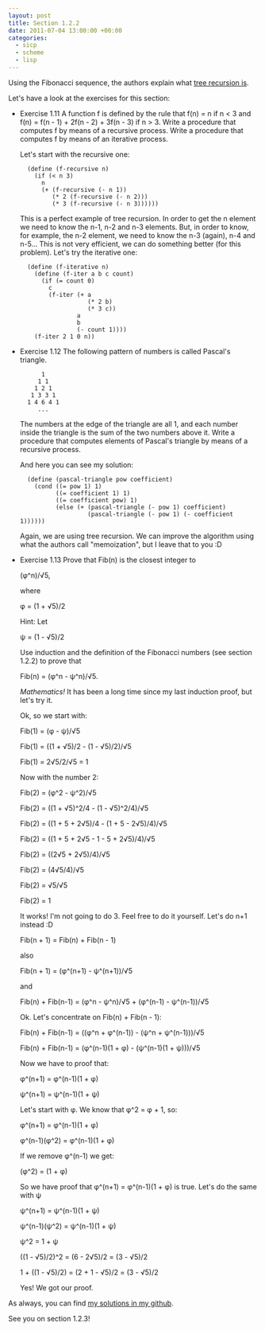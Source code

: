 ```yaml
---
layout: post
title: Section 1.2.2
date: 2011-07-04 13:00:00 +00:00
categories:
  - sicp
  - scheme
  - lisp
---
```

Using the Fibonacci sequence, the authors explain what [tree recursion is](http://mitpress.mit.edu/sicp/full-text/book/book-Z-H-11.html#%_sec_1.2.2).

Let's have a look at the exercises for this section:

- Exercise 1.11 A function f is defined by the rule that f(n) = n if n &lt; 3 and f(n) = f(n - 1) + 2f(n - 2) + 3f(n - 3) if n &gt; 3. Write a procedure that computes f by means of a recursive process. Write a procedure that computes f by means of an iterative process.

  Let's start with the recursive one:

        (define (f-recursive n)
          (if (< n 3)
            n
            (+ (f-recursive (- n 1))
               (* 2 (f-recursive (- n 2)))
               (* 3 (f-recursive (- n 3))))))

  This is a perfect example of tree recursion. In order to get the n element we need to know the n-1, n-2 and n-3 elements. But, in order to know, for example, the n-2 element, we need to know the n-3 (again), n-4 and n-5... This is not very efficient, we can do something better (for this problem). Let's try the iterative one:

        (define (f-iterative n)
          (define (f-iter a b c count)
            (if (= count 0)
              c
              (f-iter (+ a
                         (* 2 b)
                         (* 3 c))
                      a
                      b
                      (- count 1))))
          (f-iter 2 1 0 n))

- Exercise 1.12 The following pattern of numbers is called Pascal's triangle.

            1
           1 1
          1 2 1
         1 3 3 1
        1 4 6 4 1
           ...

  The numbers at the edge of the triangle are all 1, and each number inside the triangle is the sum of the two numbers above it. Write a procedure that computes elements of Pascal's triangle by means of a recursive process.

  And here you can see my solution:

        (define (pascal-triangle pow coefficient)
          (cond ((= pow 1) 1)
                ((= coefficient 1) 1)
                ((= coefficient pow) 1)
                (else (+ (pascal-triangle (- pow 1) coefficient)
                         (pascal-triangle (- pow 1) (- coefficient 1))))))

  Again, we are using tree recursion. We can improve the algorithm using what the authors call "memoization", but I leave that to you :D

- Exercise 1.13 Prove that Fib(n) is the closest integer to

  (&phi;^n)/&radic;5,

  where

  &phi;  = (1 + &radic;5)/2

  Hint: Let

  &psi; = (1 - &radic;5)/2

  Use induction and the definition of the Fibonacci numbers (see section 1.2.2) to prove that

  Fib(n) = (&phi;^n - &psi;^n)/&radic;5.



  *Mathematics!* It has been a long time since my last induction proof, but let's try it.

  Ok, so we start with:

  Fib(1) = (&phi; - &psi;)/&radic;5

  Fib(1) = ((1 + &radic;5)/2 - (1 - &radic;5)/2)/&radic;5

  Fib(1) = 2&radic;5/2/&radic;5 = 1


  Now with the number 2:

  Fib(2) = (&phi;^2 - &psi;^2)/&radic;5

  Fib(2) = ((1 + &radic;5)^2/4 - (1 - &radic;5)^2/4)/&radic;5

  Fib(2) = ((1 + 5 + 2&radic;5)/4 - (1 + 5 - 2&radic;5)/4)/&radic;5

  Fib(2) = ((1 + 5 + 2&radic;5 - 1 - 5 + 2&radic;5)/4)/&radic;5

  Fib(2) = ((2&radic;5 + 2&radic;5)/4)/&radic;5

  Fib(2) = (4&radic;5/4)/&radic;5

  Fib(2) = &radic;5/&radic;5

  Fib(2) = 1


  It works! I'm not going to do 3. Feel free to do it yourself. Let's do n+1 instead :D

  Fib(n + 1) = Fib(n) + Fib(n - 1)

  also

  Fib(n + 1) = (&phi;^(n+1) - &psi;^(n+1))/&radic;5

  and

  Fib(n) + Fib(n-1) = (&phi;^n - &psi;^n)/&radic;5  + (&phi;^(n-1) - &psi;^(n-1))/&radic;5


  Ok. Let's concentrate on Fib(n) + Fib(n - 1):


  Fib(n) + Fib(n-1) = ((&phi;^n + &phi;^(n-1)) - (&psi;^n + &psi;^(n-1)))/&radic;5


  Fib(n) + Fib(n-1) = (&phi;^(n-1)(1 + &phi;) - (&psi;^(n-1)(1 + &psi;)))/&radic;5


  Now we have to proof that:

  &phi;^(n+1) = &phi;^(n-1)(1 + &phi;)

  &psi;^(n+1) = &psi;^(n-1)(1 + &psi;)


  Let's start with &phi;. We know that &phi;^2 = &phi; + 1, so:

  &phi;^(n+1) = &phi;^(n-1)(1 + &phi;)

  &phi;^(n-1)(&phi;^2) = &phi;^(n-1)(1 + &phi;)


  If we remove &phi;^(n-1) we get:

  (&phi;^2) = (1 + &phi;)

  So we have proof that &phi;^(n+1) = &phi;^(n-1)(1 + &phi;) is true. Let's do the same with &psi;


  &psi;^(n+1) = &psi;^(n-1)(1 + &psi;)

  &psi;^(n-1)(&psi;^2) = &psi;^(n-1)(1 + &psi;)

  &psi;^2 = 1 + &psi;

  ((1 - &radic;5)/2)^2 = (6 - 2&radic;5)/2 = (3 - &radic;5)/2

  1 + ((1 - &radic;5)/2) = (2 + 1 - &radic;5)/2 = (3 - &radic;5)/2


  Yes! We got our proof.

As always, you can find [my solutions in my github](https://github.com/plagelao/SICP/tree/master/exercises/chapter-1).

See you on section 1.2.3!
